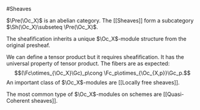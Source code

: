 #Sheaves 

$\Pre(\Oc_X)$ is an abelian category. The [[Sheaves]] form a subcategory $\Sh(\Oc_X)\subseteq \Pre(\Oc_X)$.

The sheafification inherits a unique $\Oc_X$-module structure from the original presheaf.

We can define a tensor product but it requires sheafification. It has the universal property of tensor product. The fibers are as expected:$$(\Fc\otimes_{\Oc_X}\Gc)_p\cong \Fc_p\otimes_{\Oc_{X,p}}\Gc_p.$$
An important class of $\Oc_X$-modules are [[Locally free sheaves]].

The most common type of $\Oc_X$-modules on schemes are [[Quasi-Coherent sheaves]].
